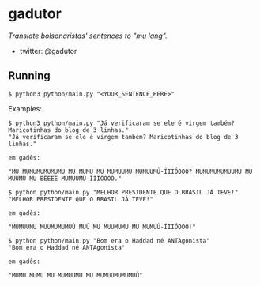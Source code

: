 # gadutor

*Translate bolsonaristas' sentences to "mu lang".*

- twitter: @gadutor

## Running

```
$ python3 python/main.py "<YOUR_SENTENCE_HERE>"
```

Examples:

```
$ python3 python/main.py "Já verificaram se ele é virgem também? Maricotinhas do blog de 3 linhas."
"Já verificaram se ele é virgem também? Maricotinhas do blog de 3 linhas."

em gadês:

"MU MUMUMUMUMUMU MU MUMU MU MUMUUMU MUMUUMÚ-ÍIIÓOOO? MUMUMUMUMUUMU MU MUUMU MU BÉEEE MUMUUMÚ-ÍIIÓOOO."
```

```
$ python python/main.py "MELHOR PRESIDENTE QUE O BRASIL JÁ TEVE!"
"MELHOR PRESIDENTE QUE O BRASIL JÁ TEVE!"

em gadês:

"MUMUUMU MUUMUMUMUÚ MUÚ MU MUUMUMU MU MUMUÚ-ÍIIÓOOO!"
```

```
$ python python/main.py "Bom era o Haddad né ANTAgonista"
"Bom era o Haddad né ANTAgonista"

em gadês:

"MUMU MUMU MU MUMUUMU MU MUMUUMUMUMUÚ"
```
